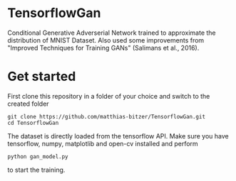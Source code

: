 # TensorflowGan

Conditional Generative Adverserial Network trained to approximate the distribution of MNIST Dataset. Also used some improvements from "Improved Techniques for Training GANs" (Salimans et al., 2016).

# Get started

First clone this repository in a folder of your choice and switch to the created folder

    git clone https://github.com/matthias-bitzer/TensorflowGan.git
    cd TensorflowGan
    
The dataset is directly loaded from the tensorflow API. Make sure you have tensorflow, numpy, matplotlib and open-cv installed and perform

    python gan_model.py
    
to start the training.
